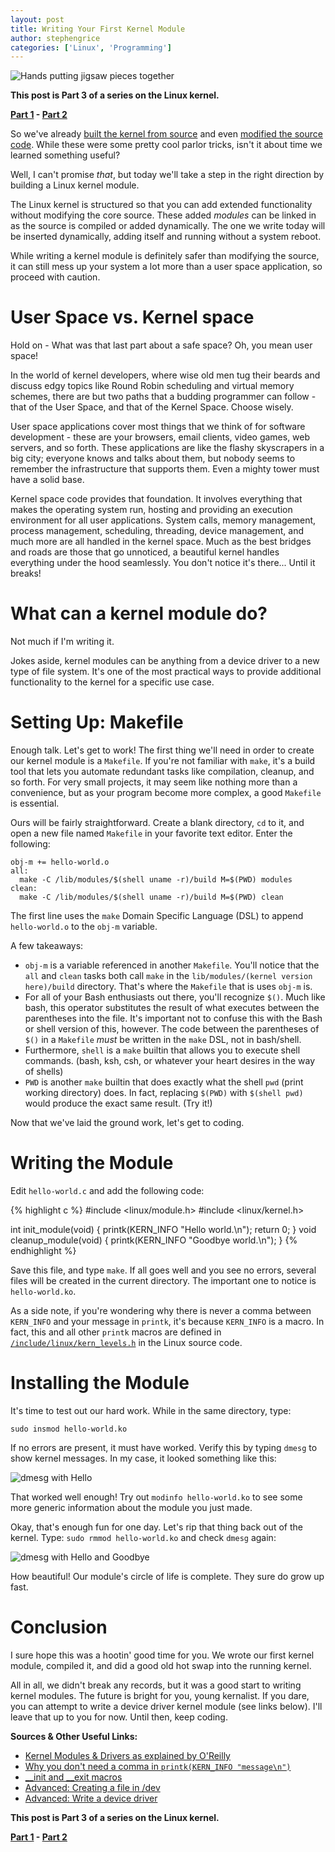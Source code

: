 ```yaml
---
layout: post
title: Writing Your First Kernel Module
author: stephengrice
categories: ['Linux', 'Programming']
---
```


![Hands putting jigsaw pieces together](/blog/assets/img/articles/kernel-module/hands-jigsaw.jpg)

**This post is Part 3 of a series on the Linux kernel.**

**[Part 1][part1] - [Part 2][part2]**

So we've already [built the kernel from source](/blog/2018/03/03/compile-the-linux-kernel-from-source.html) and even [modified the source code](/blog/2018/03/23/simple-linux-kernel-source-modifications.html). While these were some pretty cool parlor tricks, isn't it about time we learned something useful?

Well, I can't promise *that*, but today we'll take a step in the right direction by building a Linux kernel module.

The Linux kernel is structured so that you can add extended functionality without modifying the core source. These added *modules* can be linked in as the source is compiled or added dynamically. The one we write today will be inserted dynamically, adding itself and running without a system reboot.

While writing a kernel module is definitely safer than modifying the source, it can still mess up your system a lot more than a user space application, so proceed with caution.

# User Space vs. Kernel space

Hold on - What was that last part about a safe space? Oh, you mean user space!

In the world of kernel developers, where wise old men tug their beards and discuss edgy topics like Round Robin scheduling and virtual memory schemes, there are but two paths that a budding programmer can follow - that of the User Space, and that of the Kernel Space. Choose wisely.

User space applications cover most things that we think of for software development - these are your browsers, email clients, video games, web servers, and so forth. These applications are like the flashy skyscrapers in a big city; everyone knows and talks about them, but nobody seems to remember the infrastructure that supports them. Even a mighty tower must have a solid base.

Kernel space code provides that foundation. It involves everything that makes the operating system run, hosting and providing an execution environment for all user applications. System calls, memory management, process management, scheduling, threading, device management, and much more are all handled in the kernel space. Much as the best bridges and roads are those that go unnoticed, a beautiful kernel handles everything under the hood seamlessly. You don't notice it's there... Until it breaks!

# What can a kernel module do?

Not much if I'm writing it.

Jokes aside, kernel modules can be anything from a device driver to a new type of file system. It's one of the most practical ways to provide additional functionality to the kernel for a specific use case.

# Setting Up: Makefile

Enough talk. Let's get to work! The first thing we'll need in order to create our kernel module is a `Makefile`. If you're not familiar with `make`, it's a build tool that lets you automate redundant tasks like compilation, cleanup, and so forth. For very small projects, it may seem like nothing more than a convenience, but as your program become more complex, a good `Makefile` is essential.

Ours will be fairly straightforward. Create a blank directory, `cd` to it, and open a new file named `Makefile` in your favorite text editor. Enter the following:

```
obj-m += hello-world.o
all:
  make -C /lib/modules/$(shell uname -r)/build M=$(PWD) modules
clean:
  make -C /lib/modules/$(shell uname -r)/build M=$(PWD) clean
```

The first line uses the `make` Domain Specific Language (DSL) to append `hello-world.o` to the `obj-m` variable.

A few takeaways:
* `obj-m` is a variable referenced in another `Makefile`. You'll notice that the `all` and `clean` tasks both call `make` in the `lib/modules/(kernel version here)/build` directory. That's where the `Makefile` that is uses `obj-m` is.
* For all of your Bash enthusiasts out there, you'll recognize `$()`. Much like bash, this operator substitutes  the result of what executes between the parentheses into the file. It's important not to confuse this with the Bash or shell version of this, however. The code between the parentheses of `$()` in a `Makefile` *must* be written in the `make` DSL, not in bash/shell.
* Furthermore, `shell` is a `make` builtin that allows you to execute shell commands. (bash, ksh, csh, or whatever your heart desires in the way of shells)
* `PWD` is another `make` builtin that does exactly what the shell `pwd` (print working directory) does. In fact, replacing `$(PWD)` with `$(shell pwd)` would produce the exact same result. (Try it!)

Now that we've laid the ground work, let's get to coding.

# Writing the Module

Edit `hello-world.c` and add the following code:

{% highlight c %}
#include <linux/module.h>
#include <linux/kernel.h>

int init_module(void)
{
  printk(KERN_INFO "Hello world.\n");
  return 0;
}
void cleanup_module(void)
{
  printk(KERN_INFO "Goodbye world.\n");
}
{% endhighlight %}

Save this file, and type `make`. If all goes well and you see no errors, several files will be created in the current directory. The important one to notice is `hello-world.ko`.

As a side note, if you're wondering why there is never a comma between `KERN_INFO` and your message in `printk`, it's because `KERN_INFO` is a macro. In fact, this and all other `printk` macros are defined in [`/include/linux/kern_levels.h`](https://github.com/torvalds/linux/blob/master/include/linux/kern_levels.h) in the Linux source code.

# Installing the Module

It's time to test out our hard work. While in the same directory, type:

```
sudo insmod hello-world.ko
```

If no errors are present, it must have worked. Verify this by typing `dmesg` to show kernel messages. In my case, it looked something like this:

![dmesg with Hello](/blog/assets/img/articles/kernel-module/dmesg1.png)
<!-- *Who said that?* -->

That worked well enough! Try out `modinfo hello-world.ko` to see some more generic information about the module you just made.

Okay, that's enough fun for one day. Let's rip that thing back out of the kernel. Type: `sudo rmmod hello-world.ko` and check `dmesg` again:

![dmesg with Hello and Goodbye](/blog/assets/img/articles/kernel-module/dmesg2.png)
<!-- *You say goodbye... And I say hello.* -->

How beautiful! Our module's circle of life is complete. They sure do grow up fast.

# Conclusion

I sure hope this was a hootin' good time for you. We wrote our first kernel module, compiled it, and did a good old hot swap into the running kernel.

All in all, we didn't break any records, but it was a good start to writing kernel modules. The future is bright for you, young kernalist. If you dare, you can attempt to write a device driver kernel module (see links below). I'll leave that up to you for now. Until then, keep coding.


**Sources & Other Useful Links:**

* [Kernel Modules & Drivers as explained by O'Reilly](https://www.safaribooksonline.com/library/view/linux-device-drivers/0596005903/ch02.html)
* [Why you don't need a comma in `printk(KERN_INFO "message\n")`](https://stackoverflow.com/questions/38492059/why-doesnt-the-function-printk-use-a-comma-to-separate-parameters)
* [__init and __exit macros](https://www.tldp.org/LDP/lkmpg/2.6/html/x245.html)
* [Advanced: Creating a file in /dev](https://blog.sourcerer.io/writing-a-simple-linux-kernel-module-d9dc3762c234)
* [Advanced: Write a device driver](https://www.apriorit.com/dev-blog/195-simple-driver-for-linux-os)

**This post is Part 3 of a series on the Linux kernel.**

**[Part 1][part1] - [Part 2][part2]**

[part1]: /blog/2018/03/03/compile-the-linux-kernel-from-source.html
[part2]: /blog/2018/03/23/simple-linux-kernel-source-modifications.html
[part3]: /blog/2018/03/29/first-kernel-module.html
